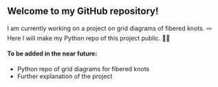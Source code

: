 ## Welcome to my GitHub repository!

I am currently working on a project on grid diagrams of fibered knots. 🪢\
Here I will make my Python repo of this project public. 🧑‍💻

#### To be added in the near future:

- Python repo of grid diagrams for fibered knots
- Further explanation of the project
